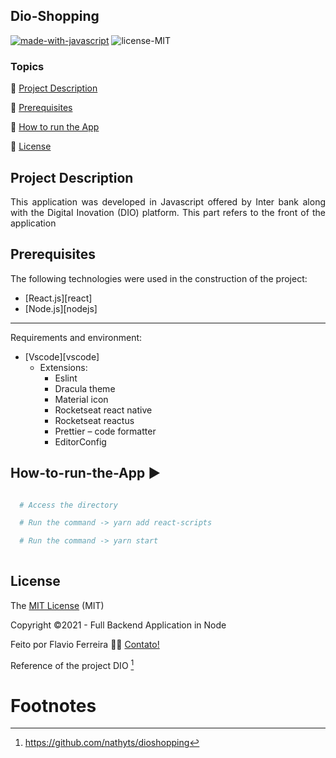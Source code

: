 ## Dio-Shopping

[![made-with-javascript](https://img.shields.io/badge/Made%20with-JavaScript-1f425f.svg)](https://www.javascript.com)
![license-MIT](https://img.shields.io/badge/license-MIT-green)

### Topics

:small_blue_diamond: [Project Description](#Project-Description)

:small_blue_diamond: [Prerequisites](#Prerequisites)

:small_blue_diamond: [How to run the App](#How-to-run-the-App)

:small_blue_diamond: [License](#License)



## Project Description

<p align="justify">
  This application was developed in Javascript offered by Inter bank along with the Digital Inovation (DIO) platform. This part refers to the front of the application 
</p>

## Prerequisites

The following technologies were used in the construction of the project:

- [React.js][react]
- [Node.js][nodejs]

---
Requirements and environment:

- [Vscode][vscode]
  - Extensions:
    - Eslint
    - Dracula theme
    - Material icon
    - Rocketseat react native
    - Rocketseat reactus
    - Prettier – code formatter
    - EditorConfig 
 
## How-to-run-the-App :arrow_forward:

```bash

  # Access the directory

  # Run the command -> yarn add react-scripts

  # Run the command -> yarn start
  
  ```
  
## License

The [MIT License]() (MIT)

Copyright :copyright:2021 - Full Backend Application in Node

Feito por Flavio Ferreira 👋🏽 [Contato!](https://www.linkedin.com/in/flaviojaf21/)

Reference of the project DIO [^1]

Footnotes
=========

[^1]: https://github.com/nathyts/dioshopping
